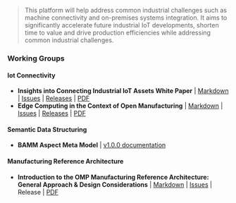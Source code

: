  > This platform will help address common industrial challenges such as machine connectivity and on-premises systems integration. It aims to significantly accelerate future industrial IoT developments, shorten time to value and drive production efficiencies while addressing common industrial challenges.
 
### Working Groups
#### Iot Connectivity
 * **Insights into Connecting Industrial IoT Assets White Paper**  | [Markdown](https://github.com/OpenManufacturingPlatform/iot_connectivity_public/blob/publication/White_Paper/01_Insights_Into_Connecting_Industrial_IoT_Assets/00_Acknowledgements.md) | [Issues](https://github.com/OpenManufacturingPlatform/iot_connectivity_public/issues) | [Releases](https://github.com/OpenManufacturingPlatform/iot_connectivity_public/tree/IIoT_Connectivity_Whitepaper) | [PDF](https://open-manufacturing.org/wp-content/uploads/sites/101/2020/12/OMP-IIoT-Connectivity-White-Paper-20201207.pdf)
 * **Edge Computing in the Context of Open Manufacturing** | [Markdown](https://github.com/OpenManufacturingPlatform/iotcon-connectivity-handbook/blob/publcation/White_Paper/02_Edge_Computing_in_the_Context_of_Open_Manufacturing/00_Acknowledgements.md) | [Issues](https://github.com/OpenManufacturingPlatform/iot_connectivity_public/issues) | [Releases](https://github.com/OpenManufacturingPlatform/iotcon-connectivity-handbook/releases) | [PDF](https://open-manufacturing.org/wp-content/uploads/sites/101/2021/07/OMP-IIoT-Connectivity-Edge-Computing-20210701.pdf)
 
#### Semantic Data Structuring
 * **BAMM Aspect Meta Model** | [v1.0.0 documentation](https://openmanufacturingplatform.github.io/sds-bamm-aspect-meta-model/bamm-specification/v1.0.0/index.html)
 
#### Manufacturing Reference Architecture
 * **Introduction to the OMP Manufacturing Reference Architecture: General Approach & Design Considerations** | [Markdown](https://github.com/OpenManufacturingPlatform/MRA-Architectural-Considerations/blob/publication/Whitepaper/01_Introduction_to_the_OMP_Manufacturing_Reference_Architecture/00_Acknowledgements_and_TOC.md) | [Issues](https://github.com/OpenManufacturingPlatform/MRA-Architectural-Considerations/issues) | Release | [PDF](https://open-manufacturing.org/wp-content/uploads/sites/101/2021/05/OMP_Reference_Architecture_Whitepaper-17-May-21.pdf)
